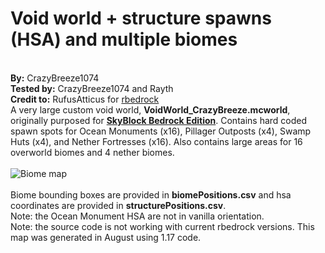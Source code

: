 Void world + structure spawns (HSA) and multiple biomes
================

<br />**By:** CrazyBreeze1074 <br />**Tested by:** CrazyBreeze1074 and
Rayth <br />**Credit to:** RufusAtticus for
[rbedrock](https://github.com/reedacartwright/rbedrock) <br />A very
large custom void world, **VoidWorld\_CrazyBreeze.mcworld**, originally
purposed for **[SkyBlock Bedrock
Edition](https://raythco.uk/downloads/mcworlds/skyblockbe)**. Contains
hard coded spawn spots for Ocean Monuments (x16), Pillager Outposts
(x4), Swamp Huts (x4), and Nether Fortresses (x16). Also contains large
areas for 16 overworld biomes and 4 nether biomes. <br /> <br />![Biome
map](biomesMaps.png) <br /> <br />Biome bounding boxes are provided in
**biomePositions.csv** and hsa coordinates are provided in
**structurePositions.csv**. <br />Note: the Ocean Monument HSA are not
in vanilla orientation. <br />Note: the source code is not working with
current rbedrock versions. This map was generated in August using 1.17
code.
